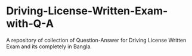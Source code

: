 # Driving-License-Written-Exam-with-Q-A
A repository of collection of Question-Answer for Driving License Written Exam and its completely in Bangla.
